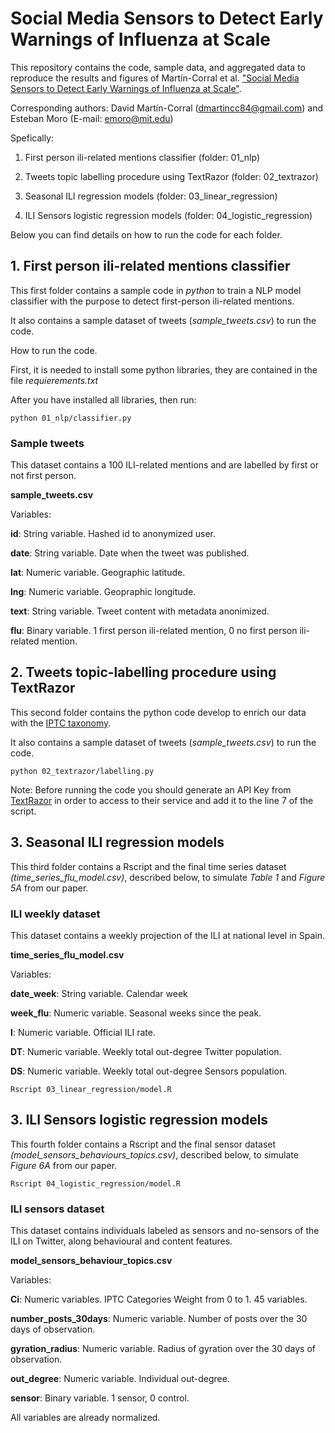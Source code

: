 
# Social Media Sensors to Detect Early Warnings of Influenza at Scale

This repository contains the code, sample data, and aggregated data to reproduce the results and figures of Martín-Corral et al. 
["Social Media Sensors to Detect Early Warnings of Influenza at Scale"](https://www.medrxiv.org/content/10.1101/2022.11.15.22282355v1).

Corresponding authors: David Martín-Corral (dmartincc84@gmail.com) and Esteban Moro (E-mail: emoro@mit.edu)

Spefically:

1. First person ili-related mentions classifier (folder: 01_nlp)

2. Tweets topic labelling procedure using TextRazor (folder: 02_textrazor)

3. Seasonal ILI regression models (folder: 03_linear_regression)

4. ILI Sensors logistic regression models (folder: 04_logistic_regression)

Below you can find details on how to run the code for each folder.

## 1. First person ili-related mentions classifier

This first folder contains a sample code in _python_ to train a NLP model classifier with the purpose to detect first-person ili-related mentions.

It also contains a sample dataset of tweets (_sample_tweets.csv_) to run the code.

How to run the code.

First, it is needed to install some python libraries, they are contained in the file _requierements.txt_

After you have installed all libraries, then run:

```
python 01_nlp/classifier.py

```


### Sample tweets

This dataset contains a 100 ILI-related mentions and are labelled by first or not first person.

**sample_tweets.csv**

Variables:

**id**: String variable. Hashed id to anonymized user.

**date**: String variable. Date when the tweet was published.

**lat**: Numeric variable. Geographic latitude.

**lng**: Numeric variable. Geopraphic longitude.

**text**: String variable. Tweet content with metadata anonimized.

**flu**: Binary variable. 1 first person ili-related mention, 0 no first person ili-related mention.


## 2. Tweets topic-labelling procedure using TextRazor

This second folder contains the python code develop to enrich our data with the [IPTC taxonomy](https://iptc.org/standards/media-topics/).

It also contains a sample dataset of tweets (_sample_tweets.csv_) to run the code.


```
python 02_textrazor/labelling.py

```

Note: Before running the code you should generate an API Key from [TextRazor](https://www.textrazor.com) in order to access to their service and add it to the line 7 of the script.


## 3. Seasonal ILI regression models

This third folder contains a Rscript and the final time series dataset _(time_series_flu_model.csv)_, described below, to simulate _Table 1_ and _Figure 5A_ from our paper.

### ILI weekly dataset

This dataset contains a weekly projection of the ILI at national level in Spain.

**time_series_flu_model.csv**

Variables:

**date_week**: String variable. Calendar week 

**week_flu**: Numeric variable. Seasonal weeks since the peak.

**I**: Numeric variable. Official ILI rate.

**DT**: Numeric variable. Weekly total out-degree Twitter population.

**DS**: Numeric variable. Weekly total out-degree Sensors population.


```
Rscript 03_linear_regression/model.R

```

## 3. ILI Sensors logistic regression models 


This fourth folder contains a Rscript and the final sensor dataset _(model_sensors_behaviours_topics.csv)_, described below, to simulate  _Figure 6A_ from our paper.


```
Rscript 04_logistic_regression/model.R

```

### ILI sensors  dataset

This dataset contains individuals labeled as sensors and no-sensors of the ILI on Twitter, along behavioural and content features.

**model_sensors_behaviour_topics.csv**

Variables: 

**Ci**:  Numeric variables. IPTC Categories Weight from 0 to 1. 45 variables.

**number_posts_30days**: Numeric variable. Number of posts over the 30 days of observation.

**gyration_radius**: Numeric variable. Radius of gyration over the 30 days of observation.

**out_degree**: Numeric variable. Individual out-degree.

**sensor**: Binary variable. 1 sensor, 0 control.

All variables are already normalized.






